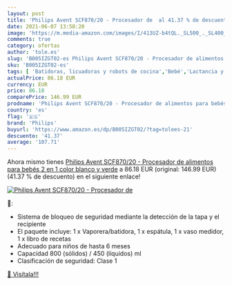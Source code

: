 ```yaml
---
layout: post
title: 'Philips Avent SCF870/20 - Procesador de  al 41.37 % de descuento'
date: 2021-06-07 13:58:20
image: 'https://m.media-amazon.com/images/I/413UZ-b4tQL._SL500_._SL400_.jpg'
comments: true
category: ofertas
author: 'tole.es'
slug: 'B005IZGT02-es Philips Avent SCF870/20 - Procesador de alimentos para...'
sku: 'B005IZGT02-es'
tags: [ 'Batidoras, licuadoras y robots de cocina','Bebé','Lactancia y alimentación','Licuadoras','avent','bebés','philips', ]
actualPrice: 86.18 EUR
currency: EUR
price: 86.18
comparePrice: 146.99 EUR
prodname: 'Philips Avent SCF870/20 - Procesador de alimentos para bebés 2 en 1  color blanco y verde'
country: 'es'
flag: '🇪🇸'
brand: 'Philips'
buyurl: 'https://www.amazon.es/dp/B005IZGT02/?tag=tolees-21'
descuento: '41.37'
average: '107.71'
---
```


Ahora mismo tienes [Philips Avent SCF870/20 - Procesador de alimentos para bebés 2 en 1  color blanco y verde](https://www.amazon.es/dp/B005IZGT02/?tag=tolees-21) a 86.18 EUR (original: 146.99 EUR) (41.37 %  de descuento) en el siguiente enlace!

[![Philips Avent SCF870/20 - Procesador de ](https://m.media-amazon.com/images/I/413UZ-b4tQL._SL500_._SL400_.jpg)](https://www.amazon.es/dp/B005IZGT02/?tag=tolees-21)

🔎:

- Sistema de bloqueo de seguridad mediante la detección de la tapa y el recipiente
- El paquete incluye: 1 x Vaporera/batidora, 1 x espátula, 1 x vaso medidor, 1 x libro de recetas
- Adecuado para niños de hasta 6 meses
- Capacidad 800 (sólidos) / 450 (líquidos) ml
- Clasificación de seguridad: Clase 1

[🛒 Visítala!!!](https://www.amazon.es/dp/B005IZGT02/?tag=tolees-21)
